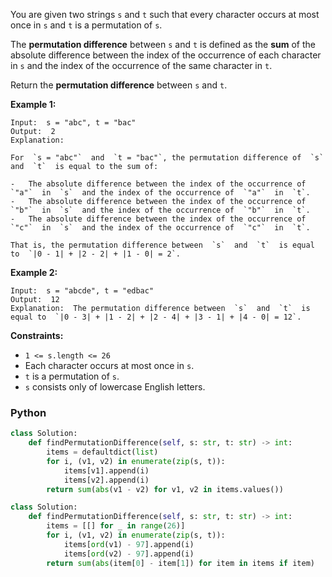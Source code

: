 You are given two strings  `s`  and  `t`  such that every character occurs at most once in  `s`  and  `t`  is a permutation of  `s`.

The  **permutation difference**  between  `s`  and  `t`  is defined as the  **sum**  of the absolute difference between the index of the occurrence of each character in  `s`  and the index of the occurrence of the same character in  `t`.

Return the  **permutation difference**  between  `s`  and  `t`.

**Example 1:**
```
Input:  s = "abc", t = "bac"
Output:  2
Explanation:

For  `s = "abc"`  and  `t = "bac"`, the permutation difference of  `s`  and  `t`  is equal to the sum of:

-   The absolute difference between the index of the occurrence of  `"a"`  in  `s`  and the index of the occurrence of  `"a"`  in  `t`.
-   The absolute difference between the index of the occurrence of  `"b"`  in  `s`  and the index of the occurrence of  `"b"`  in  `t`.
-   The absolute difference between the index of the occurrence of  `"c"`  in  `s`  and the index of the occurrence of  `"c"`  in  `t`.

That is, the permutation difference between  `s`  and  `t`  is equal to  `|0 - 1| + |2 - 2| + |1 - 0| = 2`.
```

**Example 2:**
```
Input:  s = "abcde", t = "edbac"
Output:  12
Explanation:  The permutation difference between  `s`  and  `t`  is equal to  `|0 - 3| + |1 - 2| + |2 - 4| + |3 - 1| + |4 - 0| = 12`.
```

**Constraints:**

-   `1 <= s.length <= 26`
-   Each character occurs at most once in  `s`.
-   `t`  is a permutation of  `s`.
-   `s`  consists only of lowercase English letters.


### Python

```python
class Solution:
    def findPermutationDifference(self, s: str, t: str) -> int:
        items = defaultdict(list)
        for i, (v1, v2) in enumerate(zip(s, t)):
            items[v1].append(i)
            items[v2].append(i)
        return sum(abs(v1 - v2) for v1, v2 in items.values())
```

```python
class Solution:
    def findPermutationDifference(self, s: str, t: str) -> int:
        items = [[] for _ in range(26)]
        for i, (v1, v2) in enumerate(zip(s, t)):
            items[ord(v1) - 97].append(i)
            items[ord(v2) - 97].append(i)
        return sum(abs(item[0] - item[1]) for item in items if item)
```